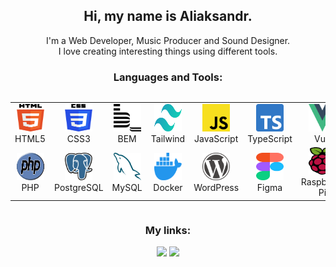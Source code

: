<h2 align="center">Hi, my name is Aliaksandr.</h2>

<p align="center">
I'm a Web Developer, Music Producer and Sound Designer. <br>
I love creating interesting things using different tools.
</p>

<h3 align="center">
Languages and Tools:
</h3>

<div style="display: flex; align-items: flex-start; align: center">
<table align="center">
  <tr>
    <td align="center"  width="88">
        <img src="./images/html5.svg" alt="HTML5" width="44" height="44"/>
        <br>HTML5
    </td>
    <td align="center" width="88">
        <img src="./images/css3.svg" alt="CSS3" width="44" height="44"/>
      <br>CSS3
    </td> 
    <td align="center" width="88"> 
        <img src="./images/bem.svg" alt="BEM" width="44" height="44"/>
      <br>BEM
    </td>
    <td align="center"  width="88">
        <img src="./images/tailwind.svg" alt="Tailwind" width="44" height="44"/>
      <br>Tailwind
    </td>
    <td align="center" width="88">
         <img src="./images/js.svg" alt="JS" width="44" height="44"/>
      <br>JavaScript
    </td>
    <td align="center" width="88">
        <img src="./images/ts.svg" alt="TS" width="44" height="44"/>
      <br>TypeScript
    </td>
    <td align="center" width="88">
        <img src="./images/vue.svg" alt="Vue" width="44" height="44"/>
      <br>Vue
    </td>
    <td align="center" width="88">
        <img src="./images/nuxt.svg" alt="Nuxt" width="44" height="44"/>
      <br>Nuxt
    </td>
    <td align="center" width="88">
        <img src="./images/vite.svg" alt="Vite" width="44" height="44"/>
      <br>Vite
    </td>
    <td align="center" width="88">
      <img src="./images/python.svg" alt="Python" width="44" height="44"/>
      <br>Python
    </td>
        <td align="center" width="88">
       <img src="./images/django.svg" alt="Django" width="44" height="44"/>
      <br>Django
      </td>
  </tr>
    <td align="center" width="88">
        <img src="./images/php.svg" alt="PHP" width="44" height="44"/>
      <br>PHP
    </td>    
    <td align="center" width="88">
        <img src="./images/postgresql.svg" alt="PostgreSQL" width="44" height="44"/>
      <br>PostgreSQL
    </td>
      <td align="center" width="88">
        <img src="./images/mysql.svg" alt="MySQL" width="44" height="44"/>
      <br>MySQL
    </td>
      </td>
      <td align="center" width="88">
        <img src="./images/docker.svg" alt="Docker" width="44" height="44"/>
      <br>Docker
     </td>
     <td align="center" width="88">
        <img src="./images/wordpress.svg" alt="WordPress" width="44" height="44"/>
      <br>WordPress
    </td>
    <td align="center" width="88">
        <img src="./images/figma.svg" alt="Figma" width="44" height="44"/>
      <br>Figma
    </td>
    <td align="center" width="88">
        <img src="./images/raspberrypi.svg" alt="Raspberry Pi" width="44" height="44"/>
      <br>Raspberry Pi
    </td>
      
</table>
</div>

<h3 align="center">
My links:
</h3>

<p align="center">
  <a href="https://www.linkedin.com/in/baranowskyi"><img src="https://img.shields.io/badge/LinkedIn-0A66C2.svg?style=for-the-badge&logo=LinkedIn&logoColor=white" /></a>
  <a href="https://soundcloud.com/beatcheat"><img src="https://img.shields.io/badge/SoundCloud-FF3300.svg?style=for-the-badge&logo=SoundCloud&logoColor=white" /></a>
</p>
